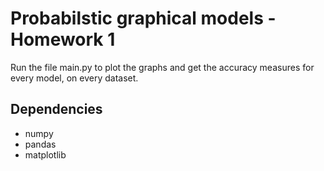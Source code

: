 # Probabilstic graphical models - Homework 1

Run the file main.py to plot the graphs and get the accuracy measures for every model, on every dataset. 

## Dependencies 

- numpy 
- pandas 
- matplotlib

